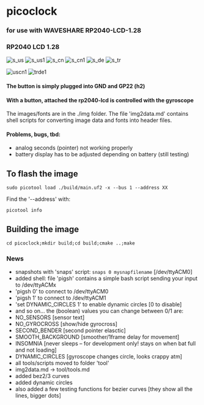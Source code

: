 # picoclock
### for use with WAVESHARE RP2040-LCD-1.28
### RP2040 LCD 1.28

![s_us](https://github.com/dawigit/picoclock/blob/main/img/s_us.png) ![s_us1](https://github.com/dawigit/picoclock/blob/main/img/s_us1.png) 
![s_cn](https://github.com/dawigit/picoclock/blob/main/img/s_cn.png) ![s_cn1](https://github.com/dawigit/picoclock/blob/main/img/s_cn1.png)
![s_de](https://github.com/dawigit/picoclock/blob/main/img/s_de.png) ![s_tr](https://github.com/dawigit/picoclock/blob/main/img/s_tr.png)


![uscn1](https://user-images.githubusercontent.com/26333559/196231673-cdbe89fb-14fd-46a9-b566-e3241b16d3c8.png)
![trde1](https://user-images.githubusercontent.com/26333559/196231689-c6d9e030-b088-4c9f-bef6-1a3cd4f5b1c6.png)

#### The button is simply plugged into GND and GP22 (h2)
#### With a button, attached the rp2040-lcd is controlled with the gyroscope

The images/fonts are in the ./img folder.
The file 'img2data.md' contains shell scripts for converting image data and fonts into header files.

#### Problems, bugs, tbd:

- analog seconds (pointer) not working properly
- battery display has to be adjusted depending on battery (still testing)

## To flash the image

`sudo picotool load ./build/main.uf2 -x --bus 1 --address XX`

Find the '--address' with:

`picotool info`


## Building the image

`cd picoclock;mkdir build;cd build;cmake ..;make`

### News
- snapshots with 'snaps' script: `snaps 0 mysnapfilename` [/dev/ttyACM0]
- added shell: file 'pigsh' contains a simple bash script sending your input to /dev/ttyACMx
- 'pigsh 0' to connect to  /dev/ttyACM0 
- 'pigsh 1' to connect to  /dev/ttyACM1
- 'set DYNAMIC_CIRCLES 1' to enable dynamic circles [0 to disable]
- and so on… the (boolean) values you can change between 0/1 are:
- NO_SENSORS			[sensor text]
- NO_GYROCROSS			[show/hide gyrocross]
- SECOND_BENDER			[second pointer elasctic]
- SMOOTH_BACKGROUND		[smoother/1frame delay for movement]
- INSOMNIA				[never sleeps – for development only! stays on when bat full and not loading]
- DYNAMIC_CIRCLES		[gyroscope changes circle, looks crappy atm]
- all tools/scripts moved to folder 'tool'
- img2data.md -> tool/tools.md
- added bez2/3 curves
- added dynamic circles
- also added a few testing functions for bezier curves [they show all the lines, bigger dots]

 
